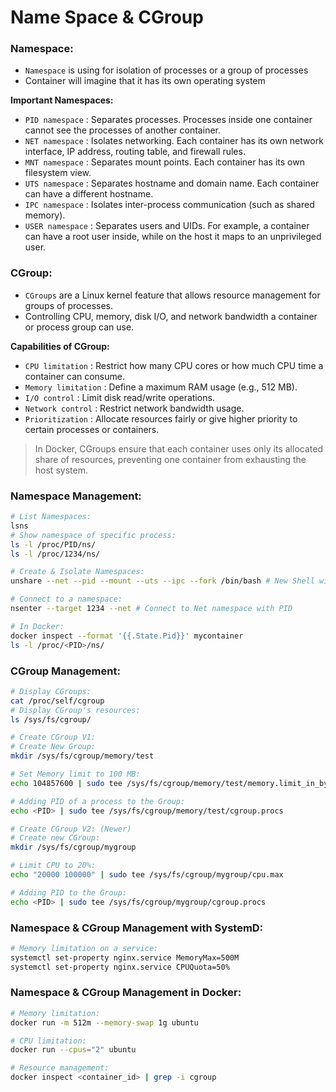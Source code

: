 # Name Space & CGroup

### Namespace:
* `Namespace` is using for isolation of processes or a group of processes
* Container will imagine that it has its own operating system

**Important Namespaces:**
* `PID namespace` : Separates processes. Processes inside one container cannot see the processes of another container.
* `NET namespace` : Isolates networking. Each container has its own network interface, IP address, routing table, and firewall rules.
* `MNT namespace` : Separates mount points. Each container has its own filesystem view.
* `UTS namespace` : Separates hostname and domain name. Each container can have a different hostname.
* `IPC namespace` : Isolates inter-process communication (such as shared memory).
* `USER namespace` : Separates users and UIDs. For example, a container can have a root user inside, while on the host it maps to an unprivileged user.

### CGroup:
* `CGroups` are a Linux kernel feature that allows resource management for groups of processes.
* Controlling  CPU, memory, disk I/O, and network bandwidth a container or process group can use.

**Capabilities of CGroup:**
* `CPU limitation` : Restrict how many CPU cores or how much CPU time a container can consume.
* `Memory limitation` : Define a maximum RAM usage (e.g., 512 MB).
* `I/O control` : Limit disk read/write operations.
* `Network control` : Restrict network bandwidth usage.
* `Prioritization` : Allocate resources fairly or give higher priority to certain processes or containers.

> In Docker, CGroups ensure that each container uses only its allocated share of resources, preventing one container from exhausting the host system.

### Namespace Management:
```sh
# List Namespaces:
lsns
# Show namespace of specific process:
ls -l /proc/PID/ns/
ls -l /proc/1234/ns/
```
```sh
# Create & Isolate Namespaces:
unshare --net --pid --mount --uts --ipc --fork /bin/bash # New Shell with isolated namespaces
```
```sh
# Connect to a namespace:
nsenter --target 1234 --net # Connect to Net namespace with PID
```
```sh
# In Docker:
docker inspect --format '{{.State.Pid}}' mycontainer
ls -l /proc/<PID>/ns/
```

### CGroup Management:
```sh
# Display CGroups:
cat /proc/self/cgroup
# Display CGroup's resources:
ls /sys/fs/cgroup/
```
```sh
# Create CGroup V1:
# Create New Group:
mkdir /sys/fs/cgroup/memory/test

# Set Memory limit to 100 MB:
echo 104857600 | sudo tee /sys/fs/cgroup/memory/test/memory.limit_in_bytes

# Adding PID of a process to the Group:
echo <PID> | sudo tee /sys/fs/cgroup/memory/test/cgroup.procs
```
```sh
# Create CGroup V2: (Newer)
# Create new CGroup:
mkdir /sys/fs/cgroup/mygroup

# Limit CPU to 20%:
echo "20000 100000" | sudo tee /sys/fs/cgroup/mygroup/cpu.max

# Adding PID to the Group:
echo <PID> | sudo tee /sys/fs/cgroup/mygroup/cgroup.procs
```

### Namespace & CGroup Management with SystemD:
```sh
# Memory limitation on a service:
systemctl set-property nginx.service MemoryMax=500M
systemctl set-property nginx.service CPUQuota=50%
```

### Namespace & CGroup Management in Docker:
```sh
# Memory limitation:
docker run -m 512m --memory-swap 1g ubuntu

# CPU limitation:
docker run --cpus="2" ubuntu

# Resource management:
docker inspect <container_id> | grep -i cgroup
```



